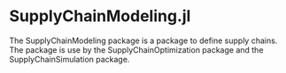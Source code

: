 # SupplyChainModeling.jl

The SupplyChainModeling package is a package to define supply chains. The package is use by the SupplyChainOptimization package and the SupplyChainSimulation package.
